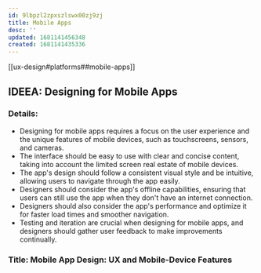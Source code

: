 ```yaml
---
id: 9lbpzl2zpxszlswx00zj9zj
title: Mobile Apps
desc: ''
updated: 1681141456348
created: 1681141435336
---
```


[[ux-design#platforms##mobile-apps]]


## IDEEA: Designing for Mobile Apps

### Details:

- Designing for mobile apps requires a focus on the user experience and the
  unique features of mobile devices, such as touchscreens, sensors, and cameras.
- The interface should be easy to use with clear and concise content, taking
  into account the limited screen real estate of mobile devices.
- The app's design should follow a consistent visual style and be intuitive,
  allowing users to navigate through the app easily.
- Designers should consider the app's offline capabilities, ensuring that users
  can still use the app when they don't have an internet connection.
- Designers should also consider the app's performance and optimize it for
  faster load times and smoother navigation.
- Testing and iteration are crucial when designing for mobile apps, and
  designers should gather user feedback to make improvements continually.

### Title: Mobile App Design: UX and Mobile-Device Features
